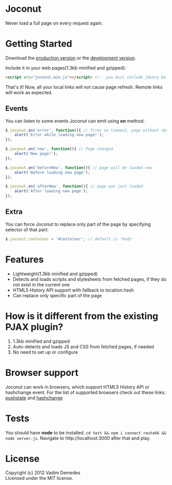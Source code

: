# Joconut

Never load a full page on every request again.

# Getting Started
Download the [production version][min] or the [development version][max].

[min]: https://raw.github.com/vdemedes/joconut/master/dist/joconut.min.js
[max]: https://raw.github.com/vdemedes/joconut/master/dist/joconut.js

Include it in your web pages(1.3kb minified and gzipped):

```html
<script src="joconut.min.js"></script> <!-- you must include jQuery before that -->
```

That's it! Now, all your local links will not cause page refresh. Remote links will work as expected.

## Events

You can listen to some events Joconut can emit using **on** method:
```javascript
$.joconut.on('error', function(){ // fires on timeout, page without <body>, invalid requests
	alert('Error while loading new page!');
});

$.joconut.on('new', function(){ // Page changed
	alert('New page!');
});

$.joconut.on('beforeNew', function(){ // page will be loaded now
	alert('Before loading new page');
});

$.joconut.on('afterNew', function(){ // page was just loaded
	alert('After loading new page');
});
```

## Extra

You can force Joconut to replace only part of the page by specifying selector of that part:

```javascript
$.joconut.container = '#container'; // default is 'body'
```

# Features

- Lightweight(1.3kb minified and gzipped)
- Detects and loads scripts and stylesheets from fetched pages, if they do not exist in the current one
- HTML5 History API support with fallback to location.hash
- Can replace only specific part of the page

# How is it different from the existing PJAX plugin?

1. 1.3kb minified and gzipped
2. Auto-detects and loads JS and CSS from fetched pages, if needed
3. No need to set up or configure

# Browser support

[pushstate]: http://caniuse.com/#search=pushstate
[hashchange]: http://caniuse.com/#search=hashchange

Joconut can work in browsers, which support HTML5 History API or hashchange event. For the list of supported browsers check out these links: [pushstate][pushstate] and [hashchange][hashchange]

# Tests

You should have **node** to be installed. ```cd test && npm i connect route66 && node server.js```. Navigate to http://localhost:3000 after that and play.

# License

Copyright (c) 2012 Vadim Demedes  
Licensed under the MIT license.
